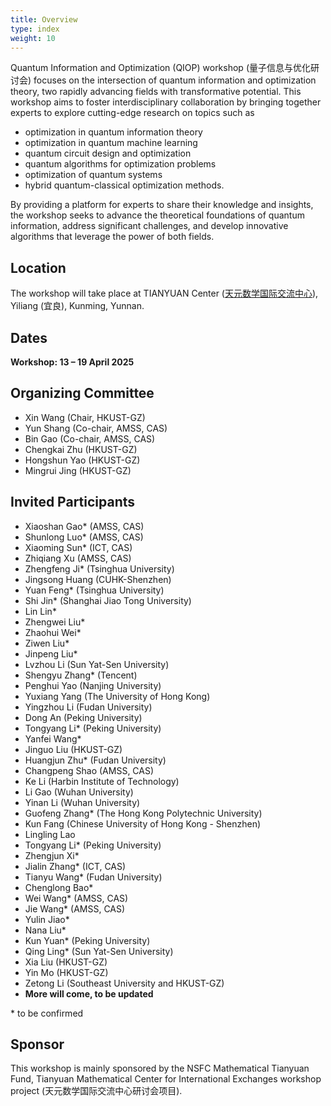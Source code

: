 ```yaml
---
title: Overview
type: index
weight: 10
---
```


Quantum Information and Optimization (QIOP) workshop (量子信息与优化研讨会) focuses on the intersection of quantum information and optimization theory, two rapidly advancing fields with transformative potential. 
This workshop aims to foster interdisciplinary collaboration by bringing together experts to explore cutting-edge research on topics such as 
- optimization in quantum information theory
- optimization in quantum machine learning
- quantum circuit design and optimization 
- quantum algorithms for optimization problems
- optimization of quantum systems
- hybrid quantum-classical optimization methods. 

By providing a platform for experts to share their knowledge and insights, the workshop seeks to advance the theoretical foundations of quantum information, address significant challenges, and develop innovative algorithms that leverage the power of both fields.


## Location

The workshop will take place at TIANYUAN Center ([天元数学国际交流中心](http://tianyuan.amss.ac.cn/)), Yiliang (宜良), Kunming, Yunnan.

## Dates

**Workshop: 13 – 19 April 2025**



## Organizing Committee

- Xin Wang (Chair, HKUST-GZ)
- Yun Shang (Co-chair, AMSS, CAS)
- Bin Gao (Co-chair, AMSS, CAS)
- Chengkai Zhu (HKUST-GZ)
- Hongshun Yao (HKUST-GZ)
- Mingrui Jing (HKUST-GZ)

## Invited Participants
- Xiaoshan Gao* (AMSS, CAS)
- Shunlong Luo* (AMSS, CAS)
- Xiaoming Sun* (ICT, CAS)
- Zhiqiang Xu (AMSS, CAS)
- Zhengfeng Ji* (Tsinghua University)
- Jingsong Huang (CUHK-Shenzhen)
- Yuan Feng* (Tsinghua University)
- Shi Jin* (Shanghai Jiao Tong University)
- Lin Lin*
- Zhengwei Liu*
- Zhaohui Wei*
- Ziwen Liu*
- Jinpeng Liu*
- Lvzhou Li (Sun Yat-Sen University)
- Shengyu Zhang* (Tencent)
- Penghui Yao (Nanjing University)
- Yuxiang Yang (The University of Hong Kong)
- Yingzhou Li (Fudan University)
- Dong An (Peking University)
- Tongyang Li* (Peking University)
- Yanfei Wang*
- Jinguo Liu (HKUST-GZ)
- Huangjun Zhu* (Fudan University)
- Changpeng Shao (AMSS, CAS)
- Ke Li (Harbin Institute of Technology)
- Li Gao (Wuhan University)
- Yinan Li (Wuhan University)
- Guofeng Zhang* (The Hong Kong Polytechnic University)
- Kun Fang  (Chinese University of Hong Kong - Shenzhen)
- Lingling Lao
- Tongyang Li* (Peking University)
- Zhengjun Xi*
- Jialin Zhang* (ICT, CAS)
- Tianyu Wang* (Fudan University)
- Chenglong Bao*
- Wei Wang* (AMSS, CAS)
- Jie Wang* (AMSS, CAS)
- Yulin Jiao*
- Nana Liu* 
- Kun Yuan* (Peking University)
- Qing Ling*  (Sun Yat-Sen University)
- Xia Liu (HKUST-GZ)
- Yin Mo (HKUST-GZ)
- Zetong Li (Southeast University and HKUST-GZ)
- **More will come, to be updated**

\* to be confirmed



## Sponsor

This workshop is mainly sponsored by the NSFC Mathematical Tianyuan Fund, Tianyuan Mathematical Center for International Exchanges workshop project (天元数学国际交流中心研讨会项目).
